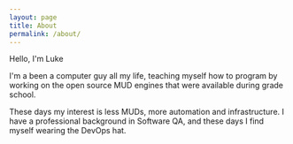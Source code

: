 ```yaml
---
layout: page
title: About
permalink: /about/
---
```


Hello, I'm Luke

I'm a been a computer guy all my life, teaching myself how to program by working on the open source MUD engines that
were available during grade school.

These days my interest is less MUDs, more automation and infrastructure. I have a professional background in Software
QA, and these days I find myself wearing the DevOps hat.
